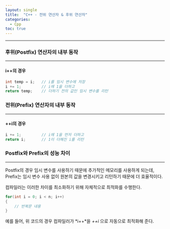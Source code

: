 ```yaml
---
layout: single
title:  "C++ - 전위 연산자 & 후위 연산자"
categories:
  - Cpp
toc: true
---
```


---

### 후위(Postfix) 연산자의 내부 동작
---

#### i++의 경우

```c++
int temp = i;   // i를 임시 변수에 저장
i += 1;         // i에 1을 더하고
return temp;    // 더하기 전의 값인 임시 변수를 리턴
```

### 전위(Prefix) 연산자의 내부 동작
---

#### ++i의 경우

```c++
i += 1;         // i에 1을 먼저 더하고
return i;       // 1이 더해진 i를 리턴
```

### Postfix와 Prefix의 성능 차이
---
Postfix의 경우 임시 변수를 사용하기 때문에 추가적인 메모리를 사용하게 되는데, Prefix는 임시 변수 사용 없이 원본의 값을 변경시키고 리턴하기 때문에 더 효율적이다.

컴파일러는 이러한 차이를 최소화하기 위해 자체적으로 최적화를 수행한다.

```c++
for(int i = 0; i < n; i++)
{
    // 반복문 내용
}
```

예를 들어, 위 코드의 경우 컴파일러가 *i++*을 *++i* 으로 자동으로 최적화해 준다.